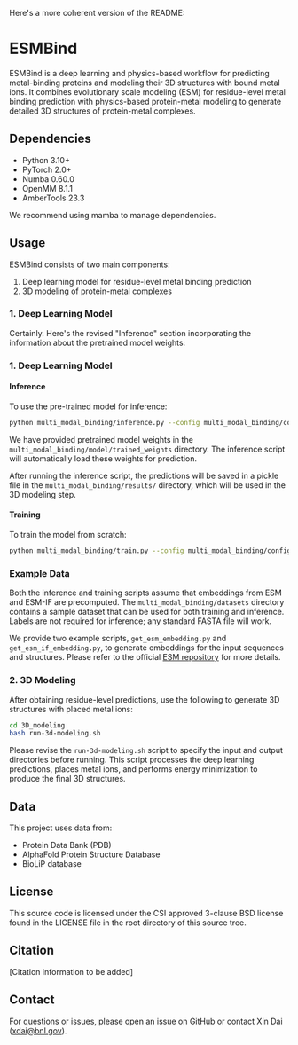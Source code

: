 Here's a more coherent version of the README:

# ESMBind

ESMBind is a deep learning and physics-based workflow for predicting metal-binding proteins and modeling their 3D structures with bound metal ions. It combines evolutionary scale modeling (ESM) for residue-level metal binding prediction with physics-based protein-metal modeling to generate detailed 3D structures of protein-metal complexes.

## Dependencies

- Python 3.10+
- PyTorch 2.0+
- Numba 0.60.0
- OpenMM 8.1.1
- AmberTools 23.3

We recommend using mamba to manage dependencies.

## Usage

ESMBind consists of two main components:

1. Deep learning model for residue-level metal binding prediction
2. 3D modeling of protein-metal complexes

### 1. Deep Learning Model

Certainly. Here's the revised "Inference" section incorporating the information about the pretrained model weights:

### 1. Deep Learning Model

#### Inference

To use the pre-trained model for inference:

```bash
python multi_modal_binding/inference.py --config multi_modal_binding/configs/inference.json
```

We have provided pretrained model weights in the `multi_modal_binding/model/trained_weights` directory. The inference script will automatically load these weights for prediction.

After running the inference script, the predictions will be saved in a pickle file in the `multi_modal_binding/results/` directory, which will be used in the 3D modeling step.


#### Training

To train the model from scratch:

```bash
python multi_modal_binding/train.py --config multi_modal_binding/configs/training.json
```

### Example Data

Both the inference and training scripts assume that embeddings from ESM and ESM-IF are precomputed. The `multi_modal_binding/datasets` directory contains a sample dataset that can be used for both training and inference. Labels are not required for inference; any standard FASTA file will work.

We provide two example scripts, `get_esm_embedding.py` and `get_esm_if_embedding.py`, to generate embeddings for the input sequences and structures. Please refer to the official [ESM repository](https://github.com/facebookresearch/esm) for more details.

### 2. 3D Modeling

After obtaining residue-level predictions, use the following to generate 3D structures with placed metal ions:

```bash
cd 3D_modeling
bash run-3d-modeling.sh
```

Please revise the `run-3d-modeling.sh` script to specify the input and output directories before running. This script processes the deep learning predictions, places metal ions, and performs energy minimization to produce the final 3D structures.

## Data

This project uses data from:
- Protein Data Bank (PDB)
- AlphaFold Protein Structure Database
- BioLiP database

## License

This source code is licensed under the CSI approved 3-clause BSD license found in the LICENSE file in the root directory of this source tree.

## Citation

[Citation information to be added]

## Contact

For questions or issues, please open an issue on GitHub or contact Xin Dai (xdai@bnl.gov).